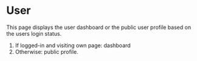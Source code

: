# User

This page displays the user dashboard or the public user profile
based on the users login status.

1. If logged-in and visiting own page: dashboard
2. Otherwise: public profile.

